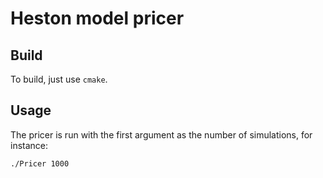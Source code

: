# Heston model pricer

## Build

To build, just use `cmake`.

## Usage

The pricer is run with the first argument as the number of simulations, for instance:
```shell
./Pricer 1000
```
